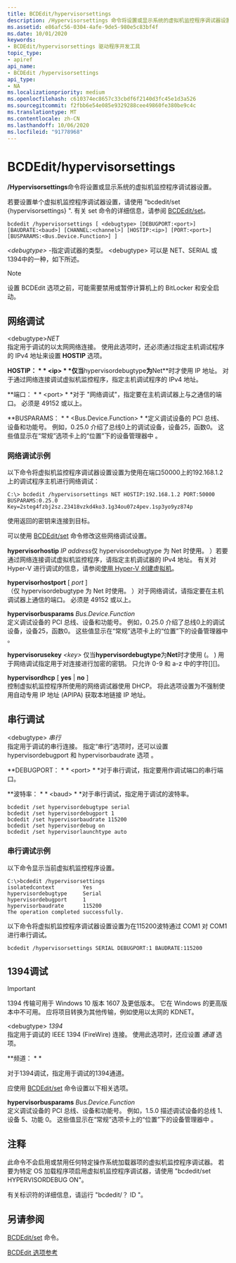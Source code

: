 ```yaml
---
title: BCDEdit/hypervisorsettings
description: /Hypervisorsettings 命令将设置或显示系统的虚拟机监控程序调试器设置。
ms.assetid: e86afc56-0304-4afe-9de5-980e5c83bf4f
ms.date: 10/01/2020
keywords:
- BCDEdit/hypervisorsettings 驱动程序开发工具
topic_type:
- apiref
api_name:
- BCDEdit /hypervisorsettings
api_type:
- NA
ms.localizationpriority: medium
ms.openlocfilehash: c610374ec8657c33cbdf6f2140d3fc45e1d3a526
ms.sourcegitcommit: f2fbb6e54e085e9329288cee49860fe380be9c4c
ms.translationtype: MT
ms.contentlocale: zh-CN
ms.lasthandoff: 10/06/2020
ms.locfileid: "91778968"
---
```

<a name="bcdedit-hypervisorsettings"></a>BCDEdit/hypervisorsettings
============

**/Hypervisorsettings**命令将设置或显示系统的虚拟机监控程序调试器设置。

若要设置单个虚拟机监控程序调试器设置，请使用 "bcdedit/set {hypervisorsettings} <type> <value>". 有关 set 命令的详细信息，请参阅 [BCDEdit/set](bcdedit--set.md)。

```syntax
bcdedit /hypervisorsettings [ <debugtype> [DEBUGPORT:<port>] [BAUDRATE:<baud>] [CHANNEL:<channel>] [HOSTIP:<ip>] [PORT:<port>] [BUSPARAMS:<Bus.Device.Function>] ]
```

*\<debugtype\>* -指定调试器的类型。 \<debugtype\> 可以是 NET、SERIAL 或1394中的一种，如下所述。

> [!NOTE]
> 设置 BCDEdit 选项之前，可能需要禁用或暂停计算机上的 BitLocker 和安全启动。

## <a name="network-debugging"></a>网络调试

\<debugtype\>*NET*  
指定用于调试的以太网网络连接。 使用此选项时，还必须通过指定主机调试程序的 IPv4 地址来设置 **HOSTIP** 选项。

**HOSTIP： * * \<ip\> * *仅当**hypervisordebugtype**为**Net**时才使用 IP 地址。 对于通过网络连接调试虚拟机监控程序，指定主机调试程序的 IPv4 地址。

**端口： * * \<port\> * *对于 "网络调试"，指定要在主机调试器上与之通信的端口。 必须是 49152 或以上。

**BUSPARAMS： * * \<Bus.Device.Function\> * *定义调试设备的 PCI 总线、设备和功能号。 例如，0.25.0 介绍了总线0上的调试设备，设备25，函数0。 这些值显示在“常规”选项卡上的“位置”下的设备管理器中 。  

### <a name="network-debugging-example"></a>网络调试示例

以下命令将虚拟机监控程序调试器设置设置为使用在端口50000上的192.168.1.2 上的调试程序主机进行网络调试：

```console
C:\> bcdedit /hypervisorsettings NET HOSTIP:192.168.1.2 PORT:50000 BUSPARAMS:0.25.0
Key=2steg4fzbj2sz.23418vzkd4ko3.1g34ou07z4pev.1sp3yo9yz874p
```

使用返回的密钥来连接到目标。

可以使用 [BCDEdit/set](bcdedit--set.md) 命令修改这些网络调试设置。

**hypervisorhostip** *IP address*仅 hypervisordebugtype 为 Net 时使用。 ）若要通过网络连接调试虚拟机监控程序，请指定主机调试器的 IPv4 地址。 有关对 Hyper-V 进行调试的信息，请参阅[使用 Hyper-V 创建虚拟机](/virtualization/hyper-v-on-windows/quick-start/quick-create-virtual-machine)。

**hypervisorhostport** \[ *port* \]  
（仅 hypervisordebugtype 为 Net 时使用。 ）对于网络调试，请指定要在主机调试器上通信的端口。 必须是 49152 或以上。

**hypervisorbusparams** *Bus.Device.Function*  
定义调试设备的 PCI 总线、设备和功能号。 例如，0.25.0 介绍了总线0上的调试设备，设备25，函数0。 这些值显示在“常规”选项卡上的“位置”下的设备管理器中 。  

**hypervisorusekey** *\<key\>* 仅当**hypervisordebugtype**为**Net**时才使用 (。 ) 用于网络调试指定用于对连接进行加密的密钥。   只允许 0-9 和 a-z 中的字符\[\]\[\]。

**hypervisordhcp** \[ **yes** | **no** \]  
控制虚拟机监控程序所使用的网络调试器使用 DHCP。 将此选项设置为不强制使用自动专用 IP 地址 (APIPA) 获取本地链接 IP 地址。

## <a name="serial-debugging"></a>串行调试 

\<debugtype\> *串行*  
指定用于调试的串行连接。 指定“串行”选项时，还可以设置 hypervisordebugport 和 hypervisorbaudrate 选项  。

**DEBUGPORT： * * \<port\> * *对于串行调试，指定要用作调试端口的串行端口。

**波特率： * * \<baud\> * *对于串行调试，指定用于调试的波特率。

``` syntax
bcdedit /set hypervisordebugtype serial
bcdedit /set hypervisordebugport 1
bcdedit /set hypervisorbaudrate 115200
bcdedit /set hypervisordebug on
bcdedit /set hypervisorlaunchtype auto
```

### <a name="serial-debugging-example"></a>串行调试示例

以下命令显示当前虚拟机监控程序设置。

```console
C:\>bcdedit /hypervisorsettings
isolatedcontext         Yes
hypervisordebugtype     Serial
hypervisordebugport     1
hypervisorbaudrate      115200
The operation completed successfully.
```

以下命令将虚拟机监控程序调试器设置设置为在115200波特通过 COM1 对 COM1 进行串行调试。

`bcdedit /hypervisorsettings SERIAL DEBUGPORT:1 BAUDRATE:115200`

## <a name="1394-debugging"></a>1394调试

> [!IMPORTANT]
> 1394 传输可用于 Windows 10 版本 1607 及更低版本。
> 它在 Windows 的更高版本中不可用。 应将项目转换为其他传输，例如使用以太网的 KDNET。

\<debugtype\> *1394*  
指定用于调试的 IEEE 1394 (FireWire) 连接。 使用此选项时，还应设置 *通道* 选项。

**频道： * * *<channel>*

对于1394调试，指定用于调试的1394通道。

应使用 [BCDEdit/set](bcdedit--set.md) 命令设置以下相关选项。

**hypervisorbusparams** *Bus.Device.Function*  
定义调试设备的 PCI 总线、设备和功能号。 例如，1.5.0 描述调试设备的总线 1、设备 5、功能 0。 这些值显示在“常规”选项卡上的“位置”下的设备管理器中 。  

## <a name="comments"></a>注释

此命令不会启用或禁用任何特定操作系统加载器项的虚拟机监控程序调试器。 若要为特定 OS 加载程序项启用虚拟机监控程序调试器，请使用 "bcdedit/set <identifier> HYPERVISORDEBUG ON"。

有关标识符的详细信息，请运行 "bcdedit/？ ID "。

## <a name="see-also"></a>另请参阅

[BCDEdit/set](bcdedit--set.md) 命令。

[BCDEdit 选项参考](bcd-boot-options-reference.md)
